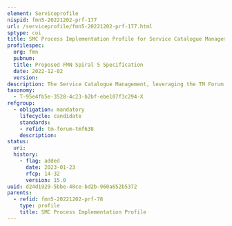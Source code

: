 ```yaml
---
element: Serviceprofile
nispid: fmn5-20221202-prf-177
url: /serviceprofile/fmn5-20221202-prf-177.html
sptype: coi
title: SMC Process Implementation Profile for Service Catalogue Management
profilespec:
  org: fmn
  pubnum: 
  title: Proposed FMN Spiral 5 Specification
  date: 2022-12-02
  version: 
description: The Service Catalogue Management, leveraging the TM Forum Service Catalogue Management API, enables the exchange of federated Service Catalogues between Mission Network Participants.
taxonomy:
  - T-95e4fb5e-3528-4c23-b2bf-ebe107f3c294-X
refgroup:
  - obligation: mandatory
    lifecycle: candidate
    standards: 
    - refid: tm-forum-tmf638
    description: 
status:
  uri: 
  history: 
    - flag: added
      date: 2023-01-23
      rfcp: 14-32
      version: 15.0
uuid: d24d1929-5bbe-40ce-bd2b-960a652b5372
parents:
  - refid: fmn5-20221202-prf-78
    type: profile
    title: SMC Process Implementation Profile
---
```

